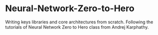 # Neural-Network-Zero-to-Hero
Writing keys libraries and core architectures from scratch. Following the tutorials of Neural Network Zero to Hero class from Andrej Karphathy.
